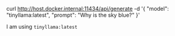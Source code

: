 curl http://host.docker.internal:11434/api/generate -d '{
  "model": "tinyllama:latest",
  "prompt": "Why is the sky blue?"
}'

I am using `tinyllama:latest `